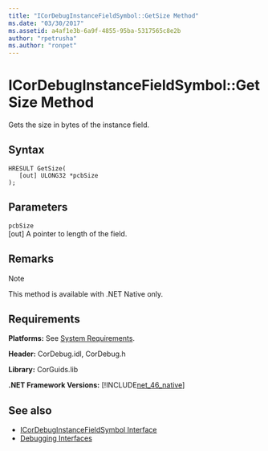 ```yaml
---
title: "ICorDebugInstanceFieldSymbol::GetSize Method"
ms.date: "03/30/2017"
ms.assetid: a4af1e3b-6a9f-4855-95ba-5317565c8e2b
author: "rpetrusha"
ms.author: "ronpet"
---
```

# ICorDebugInstanceFieldSymbol::GetSize Method
Gets the size in bytes of the instance field.  
  
## Syntax  
  
```  
HRESULT GetSize(  
   [out] ULONG32 *pcbSize  
);  
```  
  
## Parameters  
 `pcbSize`  
 [out] A pointer to length of the field.  
  
## Remarks  
  
> [!NOTE]
>  This method is available with .NET Native only.  
  
## Requirements  
 **Platforms:** See [System Requirements](../../../../docs/framework/get-started/system-requirements.md).  
  
 **Header:** CorDebug.idl, CorDebug.h  
  
 **Library:** CorGuids.lib  
  
 **.NET Framework Versions:** [!INCLUDE[net_46_native](../../../../includes/net-46-native-md.md)]  
  
## See also
- [ICorDebugInstanceFieldSymbol Interface](../../../../docs/framework/unmanaged-api/debugging/icordebuginstancefieldsymbol-interface.md)
- [Debugging Interfaces](../../../../docs/framework/unmanaged-api/debugging/debugging-interfaces.md)
